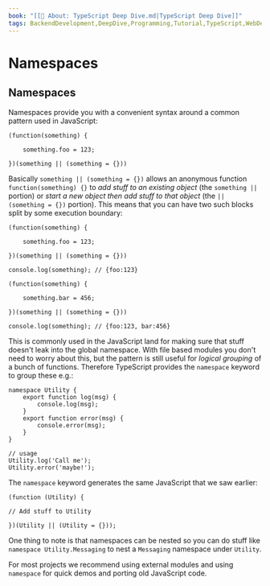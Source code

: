 ```yaml
---
book: "[[📓 About꞉ TypeScript Deep Dive.md|TypeScript Deep Dive]]"
tags: BackendDevelopment,DeepDive,Programming,Tutorial,TypeScript,WebDevelopment
---
```


# Namespaces

## Namespaces

Namespaces provide you with a convenient syntax around a common pattern used in JavaScript:

```
(function(something) {

    something.foo = 123;

})(something || (something = {}))
```

Basically `something || (something = {})` allows an anonymous function `function(something) {}` to _add stuff to an existing object_ (the `something ||` portion) or _start a new object then add stuff to that object_ (the `|| (something = {})` portion). This means that you can have two such blocks split by some execution boundary:

```
(function(something) {

    something.foo = 123;

})(something || (something = {}))

console.log(something); // {foo:123}

(function(something) {

    something.bar = 456;

})(something || (something = {}))

console.log(something); // {foo:123, bar:456}
```

This is commonly used in the JavaScript land for making sure that stuff doesn't leak into the global namespace. With file based modules you don't need to worry about this, but the pattern is still useful for _logical grouping_ of a bunch of functions. Therefore TypeScript provides the `namespace` keyword to group these e.g.:

```
namespace Utility {
    export function log(msg) {
        console.log(msg);
    }
    export function error(msg) {
        console.error(msg);
    }
}

// usage
Utility.log('Call me');
Utility.error('maybe!');
```

The `namespace` keyword generates the same JavaScript that we saw earlier:

```
(function (Utility) {

// Add stuff to Utility

})(Utility || (Utility = {}));
```

One thing to note is that namespaces can be nested so you can do stuff like `namespace Utility.Messaging` to nest a `Messaging` namespace under `Utility`.

For most projects we recommend using external modules and using `namespace` for quick demos and porting old JavaScript code.